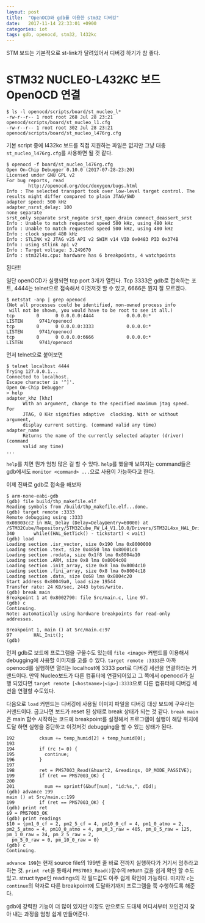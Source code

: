 ```yaml
---
layout: post
title:  "OpenOCD와 gdb를 이용한 stm32 디버깅"
date:   2017-11-14 22:33:01 +0900
categories: iot
tags: gdb, openocd, stm32, l432kc
---
```


STM 보드는 기본적으로 st-link가 달려있어서 디버깅 하기가 참 좋다.

# STM32 NUCLEO-L432KC 보드 OpenOCD 연결
```
$ ls -l openocd/scripts/board/st_nucleo_l*
-rw-r--r-- 1 root root 268 Jul 28 23:21 openocd/scripts/board/st_nucleo_l1.cfg
-rw-r--r-- 1 root root 302 Jul 28 23:21 openocd/scripts/board/st_nucleo_l476rg.cfg
```
기본 script 중에 l432kc 보드를 직접 지원하는 파일은 없지만 그냥 대충 ```st_nucleo_l476rg.cfg```를 사용하면 될 것 같다.

```
$ openocd -f board/st_nucleo_l476rg.cfg
Open On-Chip Debugger 0.10.0 (2017-07-28-23:20)
Licensed under GNU GPL v2
For bug reports, read
        http://openocd.org/doc/doxygen/bugs.html
Info : The selected transport took over low-level target control. The results might differ compared to plain JTAG/SWD
adapter speed: 500 kHz
adapter_nsrst_delay: 100
none separate
srst_only separate srst_nogate srst_open_drain connect_deassert_srst
Info : Unable to match requested speed 500 kHz, using 480 kHz
Info : Unable to match requested speed 500 kHz, using 480 kHz
Info : clock speed 480 kHz
Info : STLINK v2 JTAG v25 API v2 SWIM v14 VID 0x0483 PID 0x374B
Info : using stlink api v2
Info : Target voltage: 3.249670
Info : stm32l4x.cpu: hardware has 6 breakpoints, 4 watchpoints
```
된다!!!

일단 openOCD가 실행되면 tcp port 3개가 열린다. Tcp 3333은 gdb로 접속하는 포트, 4444는 telnet으로 접속해서 이것저것 할 수 있고, 6666은 뭔지 잘 모르겠다.
```
$ netstat -anp | grep openocd
(Not all processes could be identified, non-owned process info
 will not be shown, you would have to be root to see it all.)
tcp        0      0 0.0.0.0:4444            0.0.0.0:*               LISTEN      9741/openocd        
tcp        0      0 0.0.0.0:3333            0.0.0.0:*               LISTEN      9741/openocd        
tcp        0      0 0.0.0.0:6666            0.0.0.0:*               LISTEN      9741/openocd
```

먼저 telnet으로 붙어보면
```
$ telnet localhost 4444
Trying 127.0.0.1...
Connected to localhost.
Escape character is '^]'.
Open On-Chip Debugger
> help
adapter_khz [khz]
      With an argument, change to the specified maximum jtag speed.  For
      JTAG, 0 KHz signifies adaptive  clocking. With or without argument,
      display current setting. (command valid any time)
adapter_name
      Returns the name of the currently selected adapter (driver) (command
      valid any time)
...
```
`help`를 치면 뭔가 엄청 많은 걸 할 수 있다. `help`를 했을때 보여지는 command들은 gdb에서도 `monitor <command> ...`으로 사용이 가능하다고 한다.

이제 진짜로 gdb로 접속을 해보자
```
$ arm-none-eabi-gdb 
(gdb) file build/thp_makefile.elf 
Reading symbols from /build/thp_makefile.elf...done.
(gdb) target remote :3333
Remote debugging using :3333
0x08003cc2 in HAL_Delay (Delay=Delay@entry=60000) at /STM32Cube/Repository/STM32Cube_FW_L4_V1.10.0/Drivers/STM32L4xx_HAL_Driver/Src/stm32l4xx_hal.c:340
340       while((HAL_GetTick() - tickstart) < wait)
(gdb) load
Loading section .isr_vector, size 0x190 lma 0x8000000
Loading section .text, size 0x4850 lma 0x80001c0
Loading section .rodata, size 0x1f8 lma 0x8004a10
Loading section .ARM, size 0x8 lma 0x8004c08
Loading section .init_array, size 0x8 lma 0x8004c10
Loading section .fini_array, size 0x8 lma 0x8004c18
Loading section .data, size 0x68 lma 0x8004c20
Start address 0x80049a0, load size 19544
Transfer rate: 24 KB/sec, 2443 bytes/write.
(gdb) break main
Breakpoint 1 at 0x8002790: file Src/main.c, line 97.
(gdb) c
Continuing.
Note: automatically using hardware breakpoints for read-only addresses.

Breakpoint 1, main () at Src/main.c:97
97        HAL_Init();
(gdb)
```
먼저 gdb로 보드에 프로그램을 구울수도 있는데 `file <image>` 커맨드를 이용해서 debugging에 사용할 이미지를 고를 수 있다. `target remote :3333`은 아까 openocd를 실행하면 열리는 localhost에 3333 port로 디버깅 세션을 연결하라는 커맨드이다. 만약 Nucleo보드가 다른 컴퓨터에 연결되어있고 그 쪽에서 openocd가 실행 되있다면 `target remote [<hostname>|<ip>]:3333`으로 다른 컴퓨터에 디버깅 세션을 연결할 수도있다.

다음으로 `load` 커맨드는 디버깅에 사용될 이미지 파일을 디버깅 대상 보드에 구우라는 커맨드이다. 굽고나면 보드가 reset 된 상태로 break 상태가 되는 것 같다. `break main`은 main 함수 시작하는 코드에 breakpoint를 설정해서 프로그램이 실행이 해당 위치에 도달 하면 실행을 중단하고 이것저것 debugging을 할 수 있는 상태가 된다.

```
192         cksum += temp_humid[2] + temp_humid[0];
193
194         if (rc != 0) {
195           continue;
196         }
197
198         ret = PMS7003_Read(&huart2, &readings, OP_MODE_PASSIVE);
199         if (ret == PMS7003_OK) {
200
201           num += sprintf(&buf[num], "id:%s,", dId);
(gdb) advance 199
main () at Src/main.c:199
199         if (ret == PMS7003_OK) {
(gdb) print ret
$9 = PMS7003_OK
(gdb) print readings
$10 = {pm1_0_cf = 2, pm2_5_cf = 4, pm10_0_cf = 4, pm1_0_atmo = 2, pm2_5_atmo = 4, pm10_0_atmo = 4, pm_0_3_raw = 405, pm_0_5_raw = 125, pm_1_0_raw = 24, pm_2_5_raw = 2, 
  pm_5_0_raw = 0, pm_10_0_raw = 0}
(gdb) c
Continuing.
```
`advance 199`는 현재 source file의 199번 줄 바로 전까지 실행하다가 거기서 멈추라고 하는 것. `print ret`을 통해서 `PMS7003_Read()`함수의 return 값을 쉽게 확인 할 수도 있고. struct type인 readings의 각 필드값도 아주 쉽게 확인이 가능하다. 마지막 `c`는 `continue`의 약자로 다른  breakpoint에 도달하기까지 프로그램을 쭉 수행하도록 해준다.

gdb에 강력한 기능이 더 많이 있지만 이정도 만으로도 도대체 어디서부터 꼬인건지 찾아 내는 과정을 엄청 쉽게 만들어준다.


